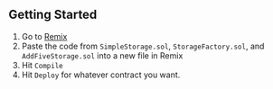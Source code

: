 ## Getting Started

1. Go to [Remix](https://remix.ethereum.org/)
2. Paste the code from `SimpleStorage.sol`, `StorageFactory.sol`, and `AddFiveStorage.sol` into a new file in Remix
3. Hit `Compile`
4. Hit `Deploy` for whatever contract you want.
